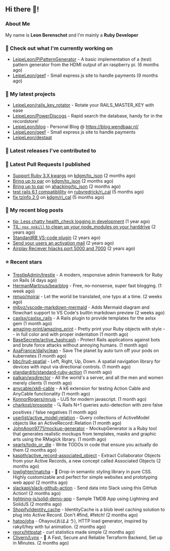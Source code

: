 ## Hi there 👋!

### About Me

My name is **Leon Berenschot** and I'm mainly a **Ruby Developer**
<br>

### 👷 Check out what I'm currently working on

- [LeipeLeon/PiPatternGenerator](https://github.com/LeipeLeon/PiPatternGenerator) - A basic implementation of a (test) pattern generator from the HDMI output of an raspberry pi. (6 months ago)
- [LeipeLeon/geef](https://github.com/LeipeLeon/geef) - Small express js site to handle payments (9 months ago)

### 🌱 My latest projects

- [LeipeLeon/rails_key_rotator](https://github.com/LeipeLeon/rails_key_rotator) - Rotate your RAILS_MASTER_KEY with ease
- [LeipeLeon/PowerDiscogs](https://github.com/LeipeLeon/PowerDiscogs) - Rapid search the database, handy for in the recordstore!
- [LeipeLeon/blog](https://github.com/LeipeLeon/blog) - Personal Blog @ https://blog.wendbaar.nl/
- [LeipeLeon/geef](https://github.com/LeipeLeon/geef) - Small express js site to handle payments
- [LeipeLeon/destaat](https://github.com/LeipeLeon/destaat)

### 🔭 Latest releases I've contributed to


### 🔨 Latest Pull Requests I published

- [Support Ruby 3.X kwargs](https://github.com/kdgm/to_json/pull/3) on [kdgm/to_json](https://github.com/kdgm/to_json) (2 months ago)
- [Bring up to par](https://github.com/kdgm/to_json/pull/2) on [kdgm/to_json](https://github.com/kdgm/to_json) (2 months ago)
- [Bring up to par](https://github.com/ahacking/to_json/pull/8) on [ahacking/to_json](https://github.com/ahacking/to_json) (2 months ago)
- [test rails 6.1 compatiblility](https://github.com/rubyredrick/ri_cal/pull/24) on [rubyredrick/ri_cal](https://github.com/rubyredrick/ri_cal) (5 months ago)
- [fix tzinfo 2 0](https://github.com/kdgm/ri_cal/pull/4) on [kdgm/ri_cal](https://github.com/kdgm/ri_cal) (5 months ago)

### 📜 My recent blog posts

- [tip: Less chatty health_check logging in development](https://www.wendbaar.nl/posts/2023/07/tip_less_chatty_health_check_logging_in_development) (1 year ago)
- [TIL: `npx npkill` to clean up your node_modules on your harddrive](https://www.wendbaar.nl/posts/2023/03/til_npx_npkill_to_clean_up_your_node_modules_on_your_harddrive) (2 years ago)
- [StandardRB VS-code plugin](https://www.wendbaar.nl/posts/2023/02/standardrb_vscode_plugin) (2 years ago)
- [Send your users an activation mail](https://www.wendbaar.nl/posts/2023/02/send_your_users_an_activation_mail) (2 years ago)
- [Airplay Reciever hijacks port 5000 and 7000](https://www.wendbaar.nl/posts/2023/02/airplay_reciever_hijacks_port_5000_and_7000) (2 years ago)

### ⭐ Recent stars

- [TrestleAdmin/trestle](https://github.com/TrestleAdmin/trestle) - A modern, responsive admin framework for Ruby on Rails (4 days ago)
- [HermanMartinus/bearblog](https://github.com/HermanMartinus/bearblog) - Free, no-nonsense, super fast blogging. (1 week ago)
- [renuo/moirai](https://github.com/renuo/moirai) - Let the world be translated, one typo at a time. (2 weeks ago)
- [mjbvz/vscode-markdown-mermaid](https://github.com/mjbvz/vscode-markdown-mermaid) - Adds Mermaid diagram and flowchart support to VS Code&#39;s builtin markdown preview (2 weeks ago)
- [caxlsx/caxlsx_rails](https://github.com/caxlsx/caxlsx_rails) - A Rails plugin to provide templates for the axlsx gem (1 month ago)
- [amazing-print/amazing_print](https://github.com/amazing-print/amazing_print) - Pretty print your Ruby objects with style -- in full color and with proper indentation (1 month ago)
- [BaseSecrete/active_hashcash](https://github.com/BaseSecrete/active_hashcash) - Protect Rails applications against bots and brute force attacks without annoying humans. (1 month ago)
- [AxaFrance/dailyclean](https://github.com/AxaFrance/dailyclean) - Save The planet by auto turn off your pods on kubernetes (1 month ago)
- [bbc/lrud-spatial](https://github.com/bbc/lrud-spatial) - Left, Right, Up, Down. A spatial navigation library for devices with input via directional controls. (1 month ago)
- [standardrb/standard-ruby-action](https://github.com/standardrb/standard-ruby-action) (1 month ago)
- [palkan/wsdirector](https://github.com/palkan/wsdirector) - All the world&#39;s a server, and all the men and women merely clients (1 month ago)
- [anycable/xk6-cable](https://github.com/anycable/xk6-cable) - A k6 extension for testing Action Cable and AnyCable functionality (1 month ago)
- [KonnorRogers/mrujs](https://github.com/KonnorRogers/mrujs) - UJS for modern javascript. (1 month ago)
- [charkost/prosopite](https://github.com/charkost/prosopite) - :mag: Rails N&#43;1 queries auto-detection with zero false positives / false negatives (1 month ago)
- [userlist/active_model-relation](https://github.com/userlist/active_model-relation) - Query collections of ActiveModel objects like an ActiveRecord::Relation (1 month ago)
- [JohnAnon9771/mockup-generator](https://github.com/JohnAnon9771/mockup-generator) - MockupGenerator is a Ruby tool that generates realistic mockups from templates, masks and graphic arts using the RMagick library. (1 month ago)
- [searls/todo_or_die](https://github.com/searls/todo_or_die) - Write TODOs in code that ensure you actually do them (2 months ago)
- [kaspth/active_record-associated_object](https://github.com/kaspth/active_record-associated_object) - Extract Collaborator Objects from your Active Records, a new concept called Associated Objects (2 months ago)
- [lowlighter/matcha](https://github.com/lowlighter/matcha) - 🍵 Drop-in semantic styling library in pure CSS. Highly customizable and perfect for simple websites and prototyping web apps! (2 months ago)
- [slackapi/slack-github-action](https://github.com/slackapi/slack-github-action) - Send data into Slack using this GitHub Action! (2 months ago)
- [lightning-js/solid-demo-app](https://github.com/lightning-js/solid-demo-app) - Sample TMDB App using Lightning and SolidJS (2 months ago)
- [Shopify/identity_cache](https://github.com/Shopify/identity_cache) - IdentityCache is a blob level caching solution to plug into Active Record. Don&#39;t #find, #fetch! (2 months ago)
- [hatoo/oha](https://github.com/hatoo/oha) - Ohayou(おはよう), HTTP load generator, inspired by rakyll/hey with tui animation. (2 months ago)
- [reorx/httpstat](https://github.com/reorx/httpstat) - curl statistics made simple (2 months ago)
- [Clivern/Lynx](https://github.com/Clivern/Lynx) - 🐺 A Fast, Secure and Reliable Terraform Backend, Set up in Minutes. (2 months ago)
